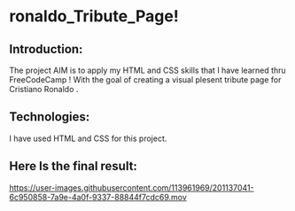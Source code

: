 # ronaldo_Tribute_Page!

## Introduction: 
The project AIM is to apply my HTML and CSS skills that I have learned thru FreeCodeCamp !
With the goal of creating a visual plesent tribute page for Cristiano Ronaldo .

## Technologies:
I have used HTML and CSS for this project.

## Here Is the final result:




https://user-images.githubusercontent.com/113961969/201137041-6c950858-7a9e-4a0f-9337-88844f7cdc69.mov

